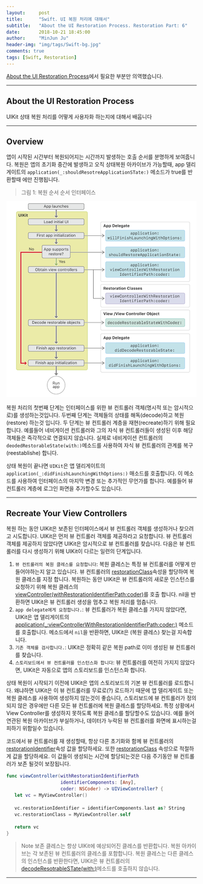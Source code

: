 ```yaml
---
layout:     post
title:      "Swift. UI 복원 처리에 대해서"
subtitle:   "About the UI Restoration Process. Restoration Part: 6"
date:       2018-10-21 18:45:00
author:     "MinJun Ju"
header-img: "img/tags/Swift-bg.jpg"
comments: true 
tags: [Swift, Restoration]
---
```


[About the UI Restoration Process](https://developer.apple.com/documentation/uikit/view_controllers/preserving_your_app_s_ui_across_launches/about_the_ui_restoration_process)에서 필요한 부분만 의역했습니다.

---

## About the UI Restoration Process

UIKit 상태 복원 처리를 어떻게 사용자화 하는지에 대해서 배웁니다

---

## Overview 

앱이 시작된 시간부터 복원되어지는 시간까지 발생하는 호출 순서를 분명하게 보여줍니다. 복원은 앱의 초기화 중간에 발생하고 오직 상태복원 아카이브가 가능할때, app 델리게이트의 `application(_:shouldResotreApplicationSTate:)` 메소드가 true를 반환할때 에만 진행됩니다.

> 그림 1: 복원 순서 순서 인터페이스 

![](/img/posts/Restorazation-document-0.png)

복원 처리의 첫번째 단계는 인터페이스를 위한 뷰 컨트롤러 객체(명시적 또는 암시적으로)를 생성하는것입니다. 두번째 단계는 객체들의 상태를 해독(decode)하고 복원(restore) 하는것 입니다. 두 단계는 뷰 컨트롤러 계층을 재현(recreate)하기 위해 필요합니다. 예를들어 네비게이션 컨트롤러와 그의 자식 뷰 컨트롤러들이 생성된 이후 해당 객체들은 즉각적으로 연결되지 않습니다. 실제로 네비게이션 컨트롤러의 `deodedRestorableState(with:)`메소드를 사용하여 자식 뷰 컨트롤러의 관계를 복구(reestablishe) 합니다.

상태 복원이 끝나면 `UIKit`은 앱 델리게이트의 `application(_:didFinishLaunchingWithOptions:)` 매소드를 호출합니다. 이 메소드를 사용하여 인터페이스의 마지막 변경 또는 추가적인 무언가를 합니다. 예를들어 뷰 컨트롤러 계층에 로그인 화면을 추가할수도 있습니다.

---

## Recreate Your View Controllers

복원 하는 동안 UIKit은 보존된 인터페이스에서 뷰 컨트롤러 객체를 생성하거나 찾으려고 시도합니다. UIKit은 먼저 뷰 컨트롤러 객체를 제공하라고 요청합니다. 뷰 컨트롤러 객체를 제공하지 않았다면 UIKit은 암시적으로 뷰 컨트롤러를 찾습니다. 다음은 뷰 컨트롤러를 다시 생성하기 위해 UIKit이 다르는 일련의 단계입니다.

1. `뷰 컨트롤러의 복원 클레스를 요청합니다`: 복원 클레스는 특정 뷰 컨트롤러를 어떻게 만들어야하는지 알고 있습니다. 뷰 컨트롤러의 [<U>restorationClass</U>](https://developer.apple.com/documentation/uikit/uiviewcontroller/1621472-restorationclass)속성을 할당하여 복원 클레스를 지정 합니다. 복원하는 동안 UIKit은 뷰 컨트롤러의 새로운 인스턴스를 요청하기 위해 복원 클레스의 [<U>viewController(withRestorationIdentifierPath:coder)</U>](https://developer.apple.com/documentation/uikit/uiviewcontrollerrestoration/1616859-viewcontroller)를 호출 합니다. nil을 반환하면 UIKit은 뷰 컨트롤러 생성을 멈추고 복원 처리를 멈춥니다.
2. `app delegate에게 요청합니다.`: 뷰 컨트롤러가 복원 클레스를 가지지 않았다면, UIKit은  앱 델리게이트의 [<U>application(_:viewControllerWithRestorationIdentifierPath:coder:)</U>](https://developer.apple.com/documentation/uikit/uiapplicationdelegate/1623062-application) 메소드를 호출합니다. 메소드에서 `nil`을 반환하면, UIKit은 (복원 클레스) 찾는걸 지속합니다. 
3. `기존 객체를 검사합니다.`: UIKit은 정확히 같은 복원 path로 이미 생성된 뷰 컨트롤러를  찾습니다.
4. `스토리보드에서 뷰 컨트롤러를 인스턴스화 합니다`: 뷰 컨트롤러를 여전히 가지지 않았다면, UIKit은 자동으로 앱의 스토리보드를 인스턴스화 합니다. 

상태 복원이 시작되기 이전에 UIKit은 앱의 스토리보드의 기본 뷰 컨트롤러를 로드합니다. 왜냐하면 UIKit은 이 뷰 컨트롤러를 무료로(?) 로드하기 때문에 앱 델리게이트 또는 복원 클레스를 사용하여 생성하지 않는것이 좋습니다, 스토리보드에 뷰 컨트롤러가 정의되지 않은 경우에만 다른 모든 뷰 컨트롤러에 복원 클레스를 할당하세요. 특정 상황에서 View Controller를 생성하지 못하도록 복원 클레스를 할당할수도 있습니다. 예를 들어 연관된 복원 아카이브가 부실하거나, 데이터가 누락된 뷰 컨트롤러를 화면에 표시하는걸 피하기 위함일수 있습니다. 

코드에서 뷰 컨트롤러를 재 생성할때, 항상 다른 초기화와 함께 뷰 컨트롤러의 [restorationIdentifier](https://developer.apple.com/documentation/uikit/uiviewcontroller/1621499-restorationidentifier)속성 값을 할당하세요. 또한 [restorationClass](https://developer.apple.com/documentation/uikit/uiviewcontroller/1621472-restorationclass) 속성으로 적절하게 값을 할당하세요. 이 값들이 생성되는 시간에 할당되는것은 다음 주기동안 뷰 컨트롤러가 보존 될것이 보장됩니다.

```swift
func viewController(withRestorationIdentifierPath 
                    identifierComponents: [Any], 
                    coder: NSCoder) -> UIViewController? {
   let vc = MyViewController()
        
   vc.restorationIdentifier = identifierComponents.last as? String
   vc.restorationClass = MyViewController.self
        
   return vc
}
```

> Note
> 보존 클레스는 항상 UIKit에 예상되어진 클레스를 반환합니다. 복원 아카이브는 각 보존된 뷰 컨트롤러의 클레스를 포함합니다. 복원 클레스는 다른 클레스의 인스턴스를 반환한다면, UIKit은 뷰 컨트롤러의 [<U>decodeResotrableSTate(with:)</U>](https://developer.apple.com/documentation/uikit/uiviewcontroller/1621429-decoderestorablestate)메소드를 호출하지 않습니다.

---
